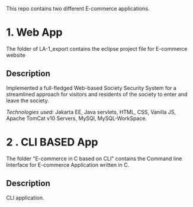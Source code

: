 This repo contains two different E-commerce applications.


# 1. Web App
The folder of LA-1_export contains the eclipse project file for E-commerce website

## Description

Implemented a full-fledged Web-based Society Security System for a streamlined approach for visitors and residents of the society to enter and leave the society. 

*Technologies used:* Jakarta EE, Java servlets, HTML, CSS, Vanilla JS, Apache TomCat v10 Servers, MySQl, MySQL-WorkSpace.


# 2 . CLI BASED App

The folder "E-commerce in C based on CLI" contains the Command line Interface for E-commerce Application written in C.

## Description
CLI application.

